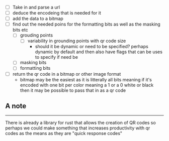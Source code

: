 - [ ] Take in and parse a url
- [ ] deduce the encodeing that is needed for it
- [ ] add the data to a bitmap 
- [ ] find out the needed poins for the formatting bits as well as the masking bits etc
  - [ ] grouding points
    - [ ] variability in grounding points with qr code size
      - should it be dynamic or need to be specified? perhaps dynamic by default and then also have flags that can be uses to specify if need be
  - [ ] masking bits
  - [ ] formatting bits
- [ ] return the qr code in a bitmap or other image format
  - bitmap may be the easiest as it is litterally all bits meaning if it's encoded with one bit per color meaning a 1 or a 0 white or black then it may be possible to pass that in as a qr code
  
## A note
--- 
There is already a library for rust that allows the creation of QR codes so perhaps we could make something that increases productivity with qr codes as the means 
as they are "quick response codes"